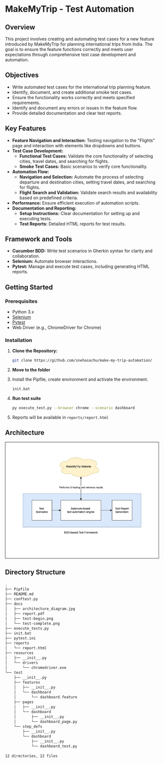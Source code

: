 # MakeMyTrip - Test Automation

## Overview

This project involves creating and automating test cases for a new feature introduced by MakeMyTrip for planning international trips from India. The goal is to ensure the feature functions correctly and meets user expectations through comprehensive test case development and automation.

## Objectives

- Write automated test cases for the international trip planning feature.
- Identify, document, and create additional smoke test cases.
- Ensure the functionality works correctly and meets specified requirements.
- Identify and document any errors or issues in the feature flow.
- Provide detailed documentation and clear test reports.

## Key Features

- **Feature Navigation and Interaction:** Testing navigation to the "Flights" page and interaction with elements like dropdowns and buttons.
- **Test Case Development:**
  - **Functional Test Cases:** Validate the core functionality of selecting cities, travel dates, and searching for flights.
  - **Smoke Test Cases:** Basic scenarios to verify core functionality.
- **Automation Flow:**
  - **Navigation and Selection:** Automate the process of selecting departure and destination cities, setting travel dates, and searching for flights.
  - **Flight Search and Validation:** Validate search results and availability based on predefined criteria.
- **Performance:** Ensure efficient execution of automation scripts.
- **Documentation and Reporting:**
  - **Setup Instructions:** Clear documentation for setting up and executing tests.
  - **Test Reports:** Detailed HTML reports for test results.

## Framework and Tools

- **Cucumber BDD:** Write test scenarios in Gherkin syntax for clarity and collaboration.
- **Selenium:** Automate browser interactions.
- **Pytest:** Manage and execute test cases, including generating HTML reports.

## Getting Started

### Prerequisites

- Python 3.x
- [Selenium](https://www.selenium.dev/)
- [Pytest](https://docs.pytest.org/en/latest/)
- Web Driver (e.g., ChromeDriver for Chrome)

### Installation

1. **Clone the Repository:**
   ```bash
   git clone https://github.com/snehasachu/make-my-trip-automation/
   ```
2. **Move to the folder**
3. Install the Pipfile, create environment and activate the environment.
   ```bash
   init.bat
   ```
   
3. **Run test suite**
   ```bash
   py execute_test.py --browser chrome --scenario dashboard
   ```
4. Reports will be available in `reports/report.html`

## Architecture 

![Architecture Diagram](/docs/architecture_diagram.jpg)


## Directory Structure

```
.
├── Pipfile
├── README.md
├── conftest.py
├── docs
│   ├── architecture_diagram.jpg
│   ├── report.pdf
│   ├── test-begin.png
│   └── test-complete.png
├── execute_tests.py
├── init.bat
├── pytest.ini
├── reports
│   └── report.html
├── resources
│   ├── __init__.py
│   └── drivers
│       └── chromedriver.exe
└── test
    ├── __init__.py
    ├── features
    │   ├── __init__.py
    │   └── dashboard
    │       └── dashboard.feature
    ├── pages
    │   ├── __init__.py
    │   └── dashboard
    │       ├── __init__.py
    │       └── dashboard_page.py
    └── step_defs
        ├── __init__.py
        └── dashboard
            ├── __init__.py
            └── dashboard_test.py

12 directories, 22 files
```
